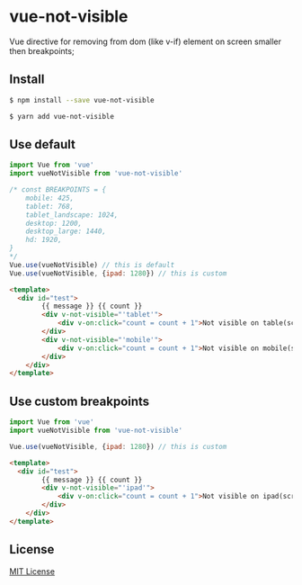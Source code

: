 # vue-not-visible

Vue directive for removing from dom (like v-if) element on screen smaller then breakpoints;

## Install

```bash
$ npm install --save vue-not-visible
```

```bash
$ yarn add vue-not-visible
```


## Use default

```js
import Vue from 'vue'
import vueNotVisible from 'vue-not-visible'

/* const BREAKPOINTS = {
    mobile: 425,
    tablet: 768,
    tablet_landscape: 1024,
    desktop: 1200,
    desktop_large: 1440,
    hd: 1920,
}
*/
Vue.use(vueNotVisible) // this is default
Vue.use(vueNotVisible, {ipad: 1280}) // this is custom

```

```html
<template>
  <div id="test">
        {{ message }} {{ count }}
        <div v-not-visible="'tablet'"> 
            <div v-on:click="count = count + 1">Not visible on table(screen < 768)</div>
        </div>
        <div v-not-visible="'mobile'">
            <div v-on:click="count = count + 1">Not visible on mobile(screen < 425)</div>
        </div>
    </div>
</template>
```

## Use custom breakpoints

```js
import Vue from 'vue'
import vueNotVisible from 'vue-not-visible'

Vue.use(vueNotVisible, {ipad: 1280}) // this is custom

```

```html
<template>
  <div id="test">
        {{ message }} {{ count }}
        <div v-not-visible="'ipad'"> 
            <div v-on:click="count = count + 1">Not visible on ipad(screen < 1280)</div>
        </div>
    </div>
</template>
```

## License
[MIT License](https://github.com/PxyUp/vue-not-visible/blob/master/LICENSE)